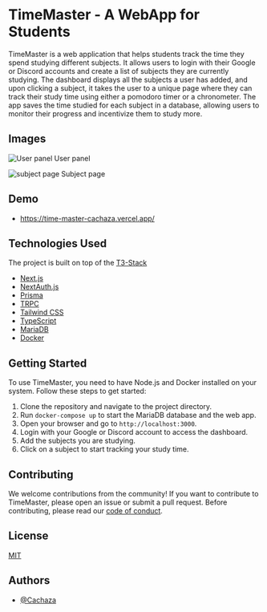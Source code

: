 
# TimeMaster - A WebApp for Students

TimeMaster is a web application that helps students track the time they spend studying different subjects. It allows users to login with their Google or Discord accounts and create a list of subjects they are currently studying. The dashboard displays all the subjects a user has added, and upon clicking a subject, it takes the user to a unique page where they can track their study time using either a pomodoro timer or a chronometer. The app saves the time studied for each subject in a database, allowing users to monitor their progress and incentivize them to study more.

## Images
![User panel](https://media.discordapp.net/attachments/1061231463405719557/1087556978215239731/Screenshot_from_2023-03-21_03-01-02.png?width=970&height=523)
User panel

![subject page](https://media.discordapp.net/attachments/1061231463405719557/1087557467707281408/Screenshot_from_2023-03-21_03-04-22.png?width=984&height=523)
Subject page


## Demo
- https://time-master-cachaza.vercel.app/



## Technologies Used
The project is built on top of the [T3-Stack](https://create.t3.gg/)
- [Next.js](https://nextjs.org/)
- [NextAuth.js](https://next-auth.js.org/)
- [Prisma](https://www.prisma.io/)
- [TRPC](https://trpc.io/)
- [Tailwind CSS](https://tailwindcss.com/)
- [TypeScript](https://www.typescriptlang.org/)
- [MariaDB](https://mariadb.org/)
- [Docker](https://www.docker.com/)


## Getting Started
To use TimeMaster, you need to have Node.js and Docker installed on your system. Follow these steps to get started:
1. Clone the repository and navigate to the project directory.
2. Run `docker-compose up` to start the MariaDB database and the web app.
3. Open your browser and go to `http://localhost:3000`.
4. Login with your Google or Discord account to access the dashboard.
5. Add the subjects you are studying.
6. Click on a subject to start tracking your study time.

## Contributing
We welcome contributions from the community! If you want to contribute to TimeMaster, please open an issue or submit a pull request. Before contributing, please read our [code of conduct](./CODE_OF_CONDUCT.md).

## License

[MIT](https://choosealicense.com/licenses/mit/)


## Authors

- [@Cachaza](https://www.github.com/cachaza)

